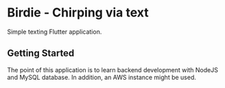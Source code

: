 # Birdie - Chirping via text 

Simple texting Flutter application. 

## Getting Started

The point of this application is to learn backend development with NodeJS and MySQL database. In addition, an AWS instance might be used. 
 